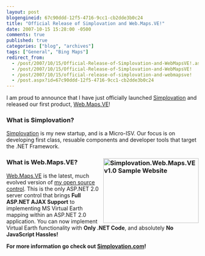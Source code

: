 ```yaml
---
layout: post
blogengineid: 67c90ddd-12f5-4716-9cc1-cb2dde3b0c24
title: "Official Release of Simplovation and Web.Maps.VE!"
date: 2007-10-15 15:28:00 -0500
comments: true
published: true
categories: ["blog", "archives"]
tags: ["General", "Bing Maps"]
redirect_from: 
  - /post/2007/10/15/Official-Release-of-Simplovation-and-WebMapsVE!.aspx
  - /post/2007/10/15/Official-Release-of-Simplovation-and-WebMapsVE!
  - /post/2007/10/15/official-release-of-simplovation-and-webmapsve!
  - /post.aspx?id=67c90ddd-12f5-4716-9cc1-cb2dde3b0c24
---
```

<!-- more -->


I am proud to announce that I have just officially launched <a href="http://simplovation.com/">Simplovation</a> and released our first product, <a href="http://simplovation.com/Page/WebMapsVE.aspx">Web.Maps.VE</a>!

<h3>What is Simplovation?</h3>


<a href="http://simplovation.com/">Simplovation</a> is my new startup, and is a Micro-ISV. Our focus is on developing first class, resuable components and developer tools that target the .NET Framework.

<h3><a href="http://simplovation.com/Page/WebMapsVE.aspx"><img src="http://simplovation.com/Files/Images/SampleWebsite_ScreenShot001_Thumb.png" border="0" alt="Simplovation.Web.Maps.VE v1.0 Sample Website" width="250" height="169" align="right" /></a>What is Web.Maps.VE?</h3>


<a href="http://simplovation.com/Page/WebMapsVE.aspx">Web.Maps.VE</a> is the latest, much evolved version of <a href="http://codeplex.com/pietschsoftve3">my open source control</a>. This is the only ASP.NET 2.0 server control that brings **Full ASP.NET AJAX Support** to implementing MS Virtual Earth mapping within an ASP.NET 2.0 application. You can now implement Virtual Earth functionality with **Only .NET Code**, and absolutely **No JavaScript Hassles!**



**For more information go check out **<a href="http://simplovation.com">**Simplovation.com**</a>**!**



 



 

